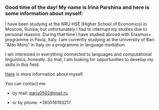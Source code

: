 ### Good time of the day! My name is Irina Parshina and here is some information about myself:

I have been studying at the NRU HSE (Higher School of Economics) in Moscow, Russia, but unfortunately I had to interrupt my studies due to personal reasons. During that time I have studied abroad with Erasmus+ programme in Pavia, Italy. I am currently studying at the University of Bari "Aldo Moro" in Italy on a programme in language mediation.

I am interested in everything connected to languages and computational linguistics, honestly. So that, I am looking for opportunities to develop my skills in this field.

[Here](/cv_eng.md) is more information about myself.

You can contact me

* by mail: paris0502@mail.ru

* or by phone: +393516193217.
